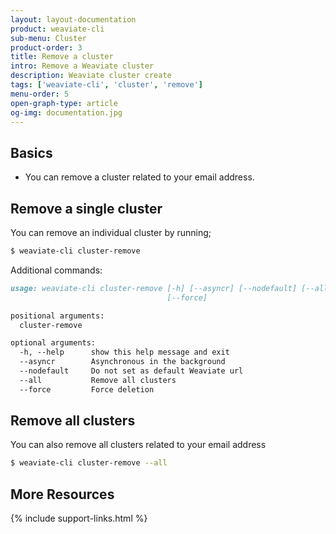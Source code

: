 ```yaml
---
layout: layout-documentation
product: weaviate-cli
sub-menu: Cluster
product-order: 3
title: Remove a cluster
intro: Remove a Weaviate cluster
description: Weaviate cluster create
tags: ['weaviate-cli', 'cluster', 'remove']
menu-order: 5
open-graph-type: article
og-img: documentation.jpg
---
```


## Basics

- You can remove a cluster related to your email address.

## Remove a single cluster

You can remove an individual cluster by running;

```bash
$ weaviate-cli cluster-remove
```
Additional commands:

```markdown
usage: weaviate-cli cluster-remove [-h] [--asyncr] [--nodefault] [--all]
                                   [--force]

positional arguments:
  cluster-remove

optional arguments:
  -h, --help      show this help message and exit
  --asyncr        Asynchronous in the background
  --nodefault     Do not set as default Weaviate url
  --all           Remove all clusters
  --force         Force deletion
```

## Remove all clusters

You can also remove all clusters related to your email address

```bash
$ weaviate-cli cluster-remove --all
```

## More Resources

{% include support-links.html %}